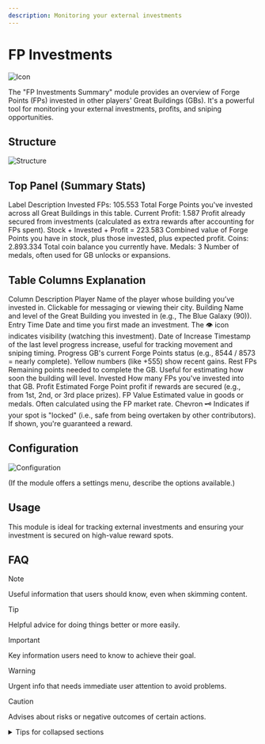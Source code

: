 ```yaml
--- 
description: Monitoring your external investments 
--- 
```


# FP Investments 

![Icon](./.images/dummy-icon.png) 

The "FP Investments Summary" module provides an overview of Forge Points (FPs) invested in other players' Great Buildings (GBs). It's a powerful tool for monitoring your external investments, profits, and sniping opportunities.

## Structure

![Structure](./.images/dummy-screenshot.png)

## Top Panel (Summary Stats)
Label	Description
Invested FPs: 105.553	Total Forge Points you've invested across all Great Buildings in this table.
Current Profit: 1.587	Profit already secured from investments (calculated as extra rewards after accounting for FPs spent).
Stock + Invested + Profit = 223.583	Combined value of Forge Points you have in stock, plus those invested, plus expected profit.
Coins: 2.893.334	Total coin balance you currently have.
Medals: 3	Number of medals, often used for GB unlocks or expansions.

## Table Columns Explanation
Column	Description
Player	Name of the player whose building you’ve invested in. Clickable for messaging or viewing their city.
Building	Name and level of the Great Building you invested in (e.g., The Blue Galaxy (90)).
Entry Time	Date and time you first made an investment. The 👁️ icon indicates visibility (watching this investment).
Date of Increase	Timestamp of the last level progress increase, useful for tracking movement and sniping timing.
Progress	GB's current Forge Points status (e.g., 8544 / 8573 = nearly complete). Yellow numbers (like +555) show recent gains.
Rest FPs	Remaining points needed to complete the GB. Useful for estimating how soon the building will level.
Invested	How many FPs you've invested into that GB.
Profit	Estimated Forge Point profit if rewards are secured (e.g., from 1st, 2nd, or 3rd place prizes).
FP Value	Estimated value in goods or medals. Often calculated using the FP market rate.
Chevron 🗝️	Indicates if your spot is "locked" (i.e., safe from being overtaken by other contributors). If shown, you're guaranteed a reward.

## Configuration

![Configuration](./.images/dummy-screenshot.png)

(If the module offers a settings menu, describe the options available.)

## Usage

This module is ideal for  tracking external investments and ensuring your investment is secured on high-value reward spots.

## FAQ

> [!NOTE]
> Useful information that users should know, even when skimming content.

> [!TIP]
> Helpful advice for doing things better or more easily.

> [!IMPORTANT]
> Key information users need to know to achieve their goal.

> [!WARNING]
> Urgent info that needs immediate user attention to avoid problems.

> [!CAUTION]
> Advises about risks or negative outcomes of certain actions.

<details>

<summary>Tips for collapsed sections</summary>

### You can add a header

PF Investment shows your investments in other players’ Great Buildings along with your potential gains or losses.

The PF Investment Overview is structured as follows:

Title bar with the Configuration menu on the right

Display area showing invested PFs, gains, and stock

Investment display area,

Allows you to select which columns are shown.

The “Open window automatically” option will open this window every time the Great Building overview is opened in the Town Hall.

This bar displays:

The PFs invested

The current gain. If “secured” is displayed, it means the gain is guaranteed, ignoring unsecured spots.

The total of your PFs, including your stock, investments, and gains

The number of medals you will earn

The number of hidden Great Buildings

Each investment is listed, and if selected in the configuration, you can also see:

Date of investment

Date of contribution increase

PF progress on the GB, with increases since the last opening shown in yellow

Remaining PFs to invest

Your current position on the GB

Amount invested

Your gain (green number) or your loss

Number of medals earned on the GB

Number of blueprints earned

Clicking on the chevron on the right opens a detailed view showing the dates/times of contribution increases on the GB.
Clicking again closes the detailed view.

Selective display of GBs:
By clicking on ![icon] of a GB, you can hide it from the list—if the configuration option is enabled.
Hiding GBs allows you to display only the active ones and focus on those you are actively contributing to.

All GBs showing this symbol ![icon] are not included in the gain calculation.

</details>
